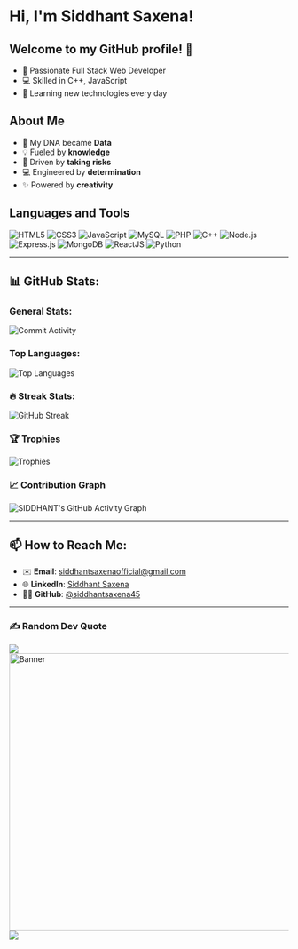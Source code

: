 # Hi, I'm Siddhant Saxena! 

## Welcome to my GitHub profile! 🚀
- 🌟 Passionate Full Stack Web Developer
- 💻 Skilled in C++, JavaScript
- 🌱 Learning new technologies every day
  
## About Me
- 🧬 My DNA became **Data**
- 💡 Fueled by **knowledge**
- 🎯 Driven by **taking risks**
- 💻 Engineered by **determination**
- ✨ Powered by **creativity**

## Languages and Tools
![HTML5](https://img.shields.io/badge/HTML5-E34F26?style=for-the-badge&logo=html5&logoColor=white)
![CSS3](https://img.shields.io/badge/CSS3-1572B6?style=for-the-badge&logo=css3&logoColor=white)
![JavaScript](https://img.shields.io/badge/JavaScript-F7DF1E?style=for-the-badge&logo=javascript&logoColor=black)
![MySQL](https://img.shields.io/badge/MySQL-4479A1?style=for-the-badge&logo=mysql&logoColor=white)
![PHP](https://img.shields.io/badge/PHP-777BB4?style=for-the-badge&logo=php&logoColor=white)
![C++](https://img.shields.io/badge/C++-00599C?style=for-the-badge&logo=cplusplus&logoColor=white)
![Node.js](https://img.shields.io/badge/Node.js-339933?style=for-the-badge&logo=nodedotjs&logoColor=white)
![Express.js](https://img.shields.io/badge/Express.js-000000?style=for-the-badge&logo=express&logoColor=white)
![MongoDB](https://img.shields.io/badge/MongoDB-47A248?style=for-the-badge&logo=mongodb&logoColor=white)
![ReactJS](https://img.shields.io/badge/React.js-123456?style=for-the-badge&logo=reactdotjs&logoColor=white)
<img src="https://img.shields.io/badge/python-%2314354C.svg?style=for-the-badge&logo=python&logoColor=white" alt="Python" />

---
 
## 📊 GitHub Stats:

### General Stats:
![Commit Activity](https://github-readme-stats.vercel.app/api?username=siddhantsaxena45&show_icons=true&hide_border=true&count_private=true&theme=radical&hide_border=false)

### Top Languages:
![Top Languages](https://github-readme-stats.vercel.app/api/top-langs/?username=siddhantsaxena45&layout=compact&theme=radical&hide_border=false&langs_count=20)

### 🔥 Streak Stats:
![GitHub Streak](https://streak-stats.demolab.com/?user=siddhantsaxena45&theme=tokyonight&short_numbers=true)<br/>

### 🏆 Trophies
![Trophies](https://github-profile-trophy.vercel.app/?username=siddhantsaxena45&theme=radical&row=1&column=3&margin-w=15&margin-h=15&hide_border=false)

### 📈 Contribution Graph
![SIDDHANT's GitHub Activity Graph](https://github-readme-activity-graph.vercel.app/graph?username=siddhantsaxena45&theme=tokyo-night)

---

## 📫 How to Reach Me:
- ✉️ **Email**: siddhantsaxenaofficial@gmail.com
- 🌐 **LinkedIn**: [Siddhant Saxena](https://www.linkedin.com/in/siddhant-saxena-617286271)
- 🧑‍💻 **GitHub**: [@siddhantsaxena45](https://github.com/siddhantsaxena45)

---

### ✍️ Random Dev Quote
![](https://quotes-github-readme.vercel.app/api?type=horizontal&theme=radical)
<img src="https://i.giphy.com/media/v1.Y2lkPTc5MGI3NjExc2N1MXd5bmZyYWZoejVuaGI3eGJhbGd3enhhM24yMjh0czZ1ZG1mZSZlcD12MV9pbnRlcm5hbF9naWZfYnlfaWQmY3Q9Zw/26tn33aiTi1jkl6H6/giphy.gif" alt="Banner" width="1000" height="500">
[![](https://visitcount.itsvg.in/api?id=siddhantsaxena45&icon=0&color=8)](https://visitcount.itsvg.in)

